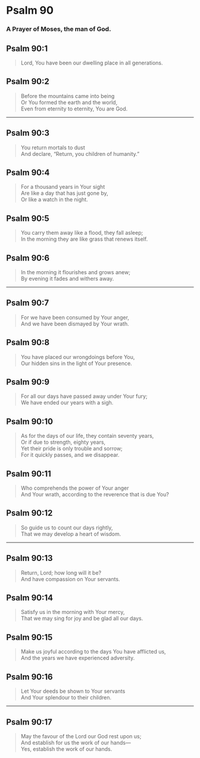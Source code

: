 # Psalm 90

### A Prayer of Moses, the man of God.

## Psalm 90:1

> Lord, You have been our dwelling place in all generations.

## Psalm 90:2

> Before the mountains came into being  
> Or You formed the earth and the world,  
> Even from eternity to eternity, You are God.

---

## Psalm 90:3

> You return mortals to dust  
> And declare, “Return, you children of humanity.”

## Psalm 90:4

> For a thousand years in Your sight  
> Are like a day that has just gone by,  
> Or like a watch in the night.

## Psalm 90:5

> You carry them away like a flood, they fall asleep;  
> In the morning they are like grass that renews itself.

## Psalm 90:6

> In the morning it flourishes and grows anew;  
> By evening it fades and withers away.

---

## Psalm 90:7

> For we have been consumed by Your anger,  
> And we have been dismayed by Your wrath.

## Psalm 90:8

> You have placed our wrongdoings before You,  
> Our hidden sins in the light of Your presence.

## Psalm 90:9

> For all our days have passed away under Your fury;  
> We have ended our years with a sigh.

## Psalm 90:10

> As for the days of our life, they contain seventy years,  
> Or if due to strength, eighty years,  
> Yet their pride is only trouble and sorrow;  
> For it quickly passes, and we disappear.

## Psalm 90:11

> Who comprehends the power of Your anger  
> And Your wrath, according to the reverence that is due You?

## Psalm 90:12

> So guide us to count our days rightly,  
> That we may develop a heart of wisdom.

---

## Psalm 90:13

> Return, Lord; how long will it be?  
> And have compassion on Your servants.

## Psalm 90:14

> Satisfy us in the morning with Your mercy,  
> That we may sing for joy and be glad all our days.

## Psalm 90:15

> Make us joyful according to the days You have afflicted us,  
> And the years we have experienced adversity.

## Psalm 90:16

> Let Your deeds be shown to Your servants  
> And Your splendour to their children.

---

## Psalm 90:17

> May the favour of the Lord our God rest upon us;  
> And establish for us the work of our hands—  
> Yes, establish the work of our hands.
